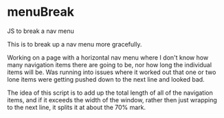 menuBreak
=========

JS to break a nav menu

This is to break up a nav menu more gracefully.

Working on a page with a horizontal nav menu where I don't know how many navigation items there are going to be, nor how long the individual items will be.  Was running into issues where it worked out that one or two lone items were getting pushed down to the next line and looked bad.

The idea of this script is to add up the total length of all of the navigation items, and if it exceeds the width of the window, rather then just wrapping to the next line, it splits it at about the 70% mark.
